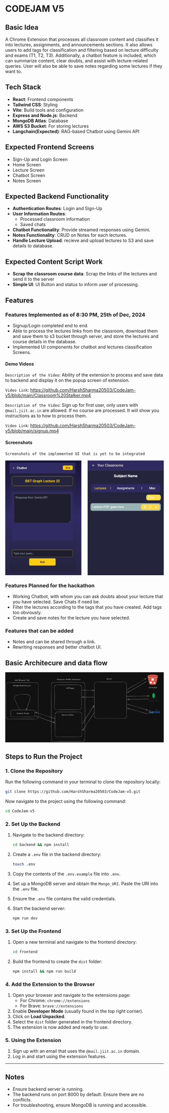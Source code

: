 # CODEJAM V5

## Basic Idea

A Chrome Extension that processes all classroom content and classifies it into lectures, assignments, and announcements sections. It also allows users to add tags for classification and filtering based on lecture difficulty and exams (T1, T2, T3). Additionally, a chatbot feature is included, which can summarize content, clear doubts, and assist with lecture-related queries. User will also be able to save notes regarding some lectures if they want to.

## Tech Stack

- **React**: Frontend components
- **Tailwind CSS**: Styling
- **Vite**: Build tools and configuration
- **Express and Node.js**: Backend
- **MongoDB Atlas**: Database
- **AWS S3 Bucket**: For storing lectures
- **Langchain(Expected)**: RAG-based Chatbot using Gemini API

## Expected Frontend Screens

- Sign-Up and Login Screen
- Home Screen
- Lecture Screen
- Chatbot Screen
- Notes Screen

## Expected Backend Functionality

- **Authentication Routes**: Login and Sign-Up
- **User Information Routes**:
  - Processed classroom information
  - Saved chats
- **Chatbot Functionality**: Provide streamed responses using Gemini.
- **Notes Functionality**: CRUD on Notes for each lectures.
- **Handle Lecture Upload**: recieve and upload lectures to S3 and save details to database.

## Expected Content Script Work

- **Scrap the classroom course data**: Scrap the links of the lectures and send it to the server
- **Simple UI**: UI Button and status to inform user of processing.

## Features

### Features Implemented as of 8:30 PM, 25th of Dec, 2024

- Signup/Login completed end to end.
- Able to process the lectures links from the classroom, download them and save them to s3 bucket through server, and store the lectures and course details in the database.
- Implemented UI components for chatbot and lectures classification Screens.

#### Demo Videos

`Description of the Video`: Ability of the extension to process and save data to backend and display it on the popup screen of extension.

`Video Link`: https://github.com/HarshSharma20503/CodeJam-v5/blob/main/Classroom%20Stalker.mp4

`Description of the Video`: Sign up for first user, only users with `@mail.jiit.ac.in` are allowed. If no course are processed. It wiil show you instructions as to how to process them.

`Video Link`: https://github.com/HarshSharma20503/CodeJam-v5/blob/main/signup.mp4

#### Screenshots

`Screenshots of the implemented UI that is yet to be integrated`
<div style="display: flex; justify-content: space-between;">
   <img src="image.png" alt="alt text" style="width: 48%;">
   <img src="image-1.png" alt="alt text" style="width: 48%;">
</div>

### Features Planned for the hackathon

- Working Chatbot, with whom you can ask doubts about your lecture that you have selected. Save Chats if need be.
- Filter the lectures according to the tags that you have created. Add tags too obviously.
- Create and save notes for the lecture you have selected.

### Features that can be added

- Notes and can be shared through a link.
- Rewriting responses and better chatbot UI.

## Basic Architecure and data flow

![alt text](image-2.png)

## Steps to Run the Project

### 1. Clone the Repository

Run the following command in your terminal to clone the repository locally:

```bash
git clone https://github.com/HarshSharma20503/CodeJam-v5.git
```

Now navigate to the project using the following command:

```bash
cd CodeJam-v5
```

### 2. Set Up the Backend

1. Navigate to the backend directory:

   ```bash
   cd backend && npm install
   ```

2. Create a `.env` file in the backend directory:

   ```bash
   touch .env
   ```

3. Copy the contents of the `.env.example` file into `.env`.
4. Set up a MongoDB server and obtain the `Mongo_URI`. Paste the URI into the `.env` file.
5. Ensure the `.env` file contains the valid credentials.
6. Start the backend server:

   ```bash
   npm run dev
   ```

### 3. Set Up the Frontend

1. Open a new terminal and navigate to the frontend directory:

   ```bash
   cd frontend
   ```

2. Build the frontend to create the `dist` folder:

   ```bash
   npm install && npm run build
   ```

### 4. Add the Extension to the Browser

1. Open your browser and navigate to the extensions page:
   - For Chrome: `chrome://extensions`
   - For Brave: `brave://extensions`
2. Enable **Developer Mode** (usually found in the top right corner).
3. Click on **Load Unpacked**.
4. Select the `dist` folder generated in the frontend directory.
5. The extension is now added and ready to use.

### 5. Using the Extension

1. Sign up with an email that uses the `@mail.jiit.ac.in` domain.
2. Log in and start using the extension features.

---

## Notes

- Ensure backend server is running.
- The backend runs on port 8000 by default. Ensure there are no conflicts.
- For troubleshooting, ensure MongoDB is running and accessible.

